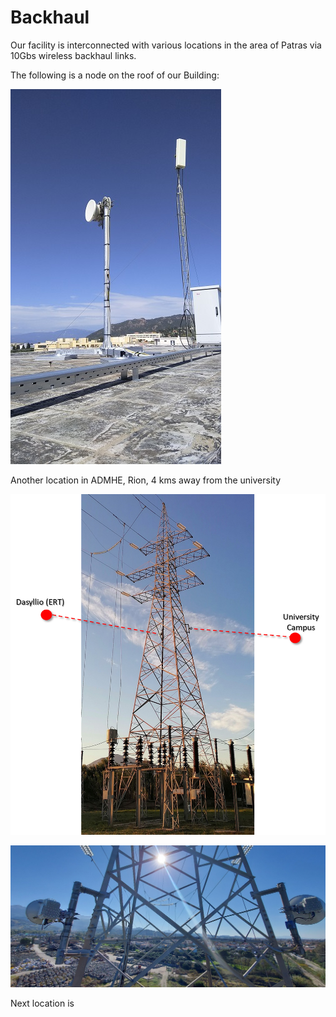 <!-- TITLE: Backhaul -->
<!-- SUBTITLE: A quick summary of Backhaul -->

# Backhaul
Our facility is interconnected with various locations in the area of Patras via 10Gbs wireless backhaul links.

The following is a node on the roof of our Building:

![img-20200506-16392.jpg](/uploads/radio-equipment/img-20200506-16392.jpg "img-20200506-16392.jpg")

Another location in ADMHE, Rion, 4 kms away from the university

![Pilaradmhe 01](/uploads/radio-equipment/pilaradmhe-01.png "Pilaradmhe 01")

![Pilaradmhe 02](/uploads/radio-equipment/pilaradmhe-02.png "Pilaradmhe 02")

Next location is 